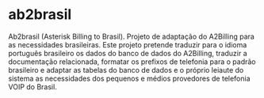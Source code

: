ab2brasil
=========

Ab2brasil (Asterisk Billing to Brasil). Projeto de adaptação do A2Billing para as necessidades brasileiras. Este projeto pretende traduzir para o idioma português brasileiro os dados do banco de dados do A2Billing, traduzir a documentação relacionada, formatar os prefixos de telefonia para o padrão brasileiro e adaptar as tabelas do banco de dados e o próprio leiaute do sistema as necessidades dos pequenos e médios provedores de telefonia VOIP do Brasil.